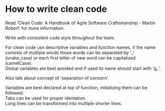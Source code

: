 # How to write clean code

Read 'Clean Code: A Handbook of Agile Software Craftsmanship - Martin Robert' for more information.

Write with consistent code style throughout the team.

For clean code use descriptive variables and function names, if the name consists of multiple words those words can be separated by '\_' (snake_case) or each first letter of new word can be capitalized (camelCase).<br>
Global variables are best avoided and if used its name should start with 'g_'.

Also talk about concept of 'separation of concern'.

Variables are best declared at top of function, initializing them can be followed.<br>
Tabs can be used for proper identation.<br>
Long lines can be transformed into multiple shorter lines.
